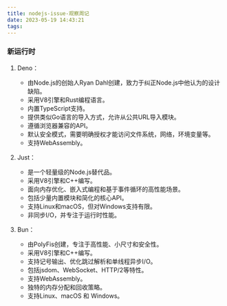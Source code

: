 ```yaml
---
title: nodejs-issue-观察周记
date: 2023-05-19 14:43:21
tags:
---
```

### 新运行时
1. Deno：
   - 由Node.js的创始人Ryan Dahl创建，致力于纠正Node.js中他认为的设计缺陷。
   - 采用V8引擎和Rust编程语言。
   - 内置TypeScript支持。
   - 提供类似Go语言的导入方式，允许从公共URL导入模块。
   - 遵循浏览器兼容的API。
   - 默认安全模式，需要明确授权才能访问文件系统，网络，环境变量等。
   - 支持WebAssembly。

2. Just：
   - 是一个轻量级的Node.js替代品。
   - 采用V8引擎和C++编写。
   - 面向内存优化、嵌入式编程和基于事件循环的高性能场景。
   - 包括少量内置模块和简化的核心API。
   - 支持Linux和macOS，但对Windows支持有限。
   - 非同步I/O，并专注于运行时性能。

3. Bun：
   - 由PolyFis创建，专注于高性能、小尺寸和安全性。
   - 采用V8引擎和C++编写。
   - 支持记号输出、优化跳过解析和单线程异步I/O。
   - 包括jsdom、WebSocket、HTTP/2等特性。
   - 支持WebAssembly。
   - 独特的内存分配和回收策略。
   - 支持Linux、macOS 和 Windows。
